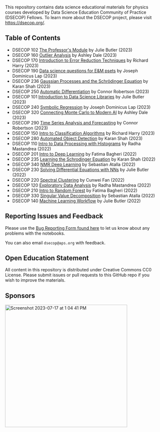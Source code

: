 This repository contains data science educational materials for physics courses developed by Data Science Education Community of Practice (DSECOP) Fellows. To learn more about the DSECOP project, please visit https://dsecop.org/.

## Table of Contents

* DSECOP 102 [The Professor's Module](https://github.com/GDS-Education-Community-of-Practice/DSECOP/tree/main/The_Professors_Module) by Julie Butler (2023)
* DSECOP 160 [Outlier Analysis](https://github.com/GDS-Education-Community-of-Practice/DSECOP/tree/main/Outlier_Analysis) by Ashley Dale (2023)
* DSECOP 170 [Introduction to Error Reduction Techniques](https://github.com/GDS-Education-Community-of-Practice/DSECOP/tree/main/Intro_to_Error_Reduct_Tech) by Richard Harry (2023)
* DSECOP 190 [Data science questions for E&M psets](https://github.com/GDS-Education-Community-of-Practice/DSECOP/tree/main/Electromagnetism_Supplementary_Exercises) by Joseph Dominicus Lap (2023)
* DSECOP 236 [Gaussian Processes and the Schrödinger Equation](https://github.com/GDS-Education-Community-of-Practice/DSECOP/tree/main/Gaussian_Processes_and_Schrodinger_Equation) by Karan Shah (2023)
* DSECOP 250 [Automatic Differentiation](https://github.com/GDS-Education-Community-of-Practice/DSECOP/tree/main/Automatic_Differentiation) by Connor Robertson (2023)
* DSECOP 101 [Introduction to Data Science Libraries](https://github.com/GDS-Education-Community-of-Practice/DSECOP/tree/main/Intro_to_Data_Science_Libraries) by Julie Butler (2023)
* DSECOP 240 [Symbolic Regression](https://github.com/GDS-Education-Community-of-Practice/DSECOP/tree/main/Symbolic_Regression) by Joseph Dominicus Lap (2023)
* DSECOP 320 [Connecting Monte Carlo to Modern AI](https://github.com/GDS-Education-Community-of-Practice/DSECOP/tree/main/Connecting_MonteCarlo_to_ModernAI) by Ashley Dale (2023)
* DSECOP 290 [Time Series Analysis and Forecasting](https://github.com/GDS-Education-Community-of-Practice/DSECOP/tree/main/Time_Series_Analysis_and_Forecasting) by Connor Robertson (2023)
* DSECOP 150 [Intro to Classification Algorithms](https://github.com/GDS-Education-Community-of-Practice/DSECOP/tree/main/Intro_to_Classification_Algorithms) by Richard Harry (2023)
* DSECOP 280 [Automated Object Detection](https://github.com/GDS-Education-Community-of-Practice/DSECOP/tree/main/Automated_Object_Detection) by Karan Shah (2023)
* DSECOP 110 [Intro to Data Processing with Histograms](https://github.com/GDS-Education-Community-of-Practice/DSECOP/tree/main/Intro_to_Data_Processing_with_Histograms) by Radha Mastandrea (2022)
* DSECOP 201 [Intro to Deep Learning](https://github.com/GDS-Education-Community-of-Practice/DSECOP/tree/main/Intro_to_Deep_Learning) by Fatima Bagheri (2022)
* DSECOP 235 [Learning the Schrodinger Equation](https://github.com/GDS-Education-Community-of-Practice/DSECOP/tree/main/Learning_the_Schrodinger_Equation) by Karan Shah (2022)
* DSECOP 340 [NMR Deep Learning](https://github.com/GDS-Education-Community-of-Practice/DSECOP/tree/main/NMR_Deep_Learning) by Sebastian Atalla (2022)
* DSECOP 230 [Solving Differential Equations with NNs](https://github.com/GDS-Education-Community-of-Practice/DSECOP/tree/main/Solving_Differential_Equations_with_NNs) by Julie Butler (2022)
* DSECOP 220 [Spectral Clustering](https://github.com/GDS-Education-Community-of-Practice/DSECOP/tree/main/Spectral_Clustering) by Cunwei Fan (2022)
* DSECOP 120 [Exploratory Data Analysis](https://github.com/GDS-Education-Community-of-Practice/DSECOP/tree/main/Exploratory_Data_Analysis) by Radha Mastandrea (2022)
* DSECOP 210 [Intro to Random Forest](https://github.com/GDS-Education-Community-of-Practice/DSECOP/tree/main/Intro_to_Random_Forest) by Fatima Bagheri (2022)
* DSECOP 330 [Singular Value Decomposition](https://github.com/GDS-Education-Community-of-Practice/DSECOP/tree/main/Singular_Value_Decomposition) by Sebastian Atalla (2022)
* DSECOP 140 [Machine Learning Workflow](https://github.com/GDS-Education-Community-of-Practice/DSECOP/tree/main/Machine_Learning_Workflow) by Julie Butler (2022)

## Reporting Issues and Feedback

Please use the [Bug Reporting Form found here](https://github.com/GDS-Education-Community-of-Practice/DSECOP/issues/new/choose) to let us know about any problems with the notebooks.

You can also email `dsecop@aps.org` with feedback. 

## Open Education Statement
All content in this repository is distributed under Creative Commons CC0 License. Please submit issues or pull requests to this GitHub repo if you wish to improve the materials.

## Sponsors
<img width="400" alt="Screenshot 2023-07-17 at 1 04 41 PM" src="https://github.com/GDS-Education-Community-of-Practice/DSECOP/assets/8302673/94b2d28b-0030-4aa0-9f85-53eadfb560af">
